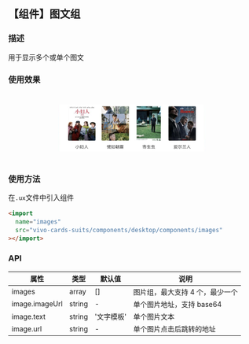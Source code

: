 ## 【组件】图文组

### 描述

用于显示多个或单个图文

### 使用效果

<div style="text-align: center;margin: 40px;">
<img src="../../assets/desktop-component-images.png" style="width:300px" alt="component-images"/>
</div>

### 使用方法

在`.ux`文件中引入组件

```html
<import
  name="images"
  src="vivo-cards-suits/components/desktop/components/images"
></import>
```

### API

| 属性           | 类型   | 默认值     | 说明                            |
| -------------- | ------ | ---------- | ------------------------------- |
| images         | array  | []         | 图片组，最大支持 4 个，最少一个 |
| image.imageUrl | string | -          | 单个图片地址，支持 base64       |
| image.text     | string | '文字模板' | 单个图片文本                    |
| image.url      | string | -          | 单个图片点击后跳转的地址        |
